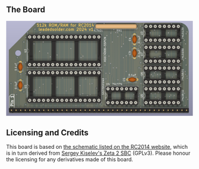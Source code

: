 ## The Board
![The board of version 1](/images/board-v1.png)

## Licensing and Credits
This board is based on [the schematic listed on the RC2014 website](https://rc2014.co.uk/modules/512k-rom-512k-ram-module/), which is in turn derived from [Sergey Kiselev's Zeta 2 SBC](https://github.com/skiselev/zeta_sbc) (GPLv3). Please honour the licensing for any derivatives made of this board.
